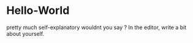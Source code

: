 # Hello-World
pretty much self-explanatory wouldnt you say ?
In the editor, write a bit about yourself.
